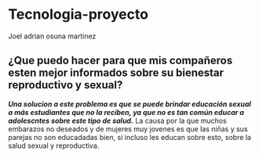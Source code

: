 # Tecnologia-proyecto
Joel adrian osuna martinez

## ¿Que puedo hacer para que mis compañeros esten mejor informados sobre su bienestar reproductivo y sexual?

***Una solucion a este problema es que se puede brindar educación sexual a más estudiantes que no la reciben, ya que no es tan común educar a adolescntes sobre este tipo de salud.***
La causa por la que muchos embarazos no deseados y de mujeres muy jovenes es que las niñas y sus parejas no son educadadas bien, si incluso les educan sobre esto, sobre la salud sexual y reproductiva.
